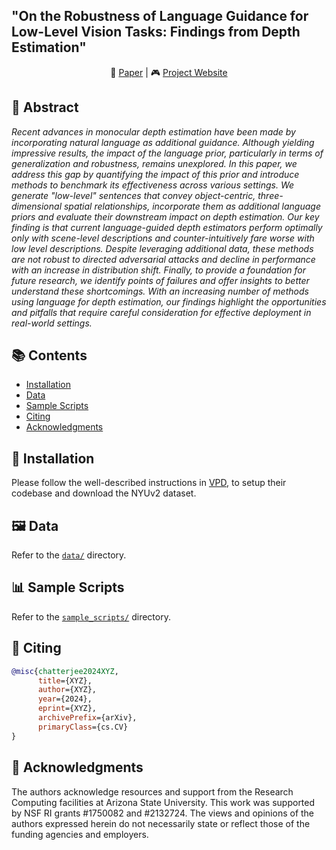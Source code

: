 ## "On the Robustness of Language Guidance for Low-Level Vision Tasks: Findings from Depth Estimation"

<p align="center">
    📃 <a href="https://agneetchatterjee.com/" target="_blank">Paper</a> |
    🎮 <a href="https://agneetchatterjee.com/" target="_blank">Project Website</a>
</p>

## 📄 Abstract
_Recent advances in monocular depth estimation have been made by incorporating natural language as additional guidance.  Although yielding impressive results, the impact of the language prior, particularly in terms of generalization and robustness, remains unexplored. In this paper, we address this gap by quantifying the impact of this prior and introduce methods to benchmark its effectiveness across various settings. We generate "low-level" sentences that convey object-centric,  three-dimensional spatial relationships, incorporate them as additional language priors and evaluate their downstream impact on depth estimation. Our key finding is that current language-guided depth estimators perform optimally only with scene-level descriptions and counter-intuitively fare worse with low level descriptions. Despite leveraging additional data, these methods are not robust to directed adversarial attacks and decline in performance with an increase in distribution shift. Finally, to provide a foundation for future research, we identify points of failures and offer insights to better understand these shortcomings. With an increasing number of methods using language for depth estimation, our findings highlight the opportunities and pitfalls that require careful consideration for effective deployment in real-world settings._

## 📚 Contents
- [Installation](#installation)
- [Data](#data)
- [Sample Scripts](#scripts)
- [Citing](#citing)
- [Acknowledgments](#ack)

<a name="installation"></a>
## 💾 Installation

Please follow the well-described instructions in [VPD](https://github.com/wl-zhao/VPD), to setup their codebase and download the NYUv2 dataset.

<a name="data"></a>
## 🖼️ Data

Refer to the [`data/`](./data) directory.

<a name="scripts"></a>
## 📊 Sample Scripts

Refer to the [`sample_scripts/`](./sample_scripts) directory.

<a name="citing"></a>
## 📜 Citing

```bibtex
@misc{chatterjee2024XYZ,
      title={XYZ}, 
      author={XYZ},
      year={2024},
      eprint={XYZ},
      archivePrefix={arXiv},
      primaryClass={cs.CV}
}
```

<a name="ack"></a>
## 🙏 Acknowledgments

The authors acknowledge resources and support from the Research Computing facilities at Arizona State University. This work was supported by NSF RI grants \#1750082 and \#2132724. The views and opinions of the authors expressed herein do not necessarily state or reflect those of the funding agencies and employers. 
